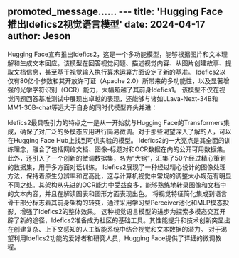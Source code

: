 promoted_message...... ---
title: 'Hugging Face推出Idefics2视觉语言模型'
date: 2024-04-17
author: Jeson
---

Hugging Face宣布推出Idefics2，这是一个多功能模型，能够根据图片和文本理解和生成文本回应。该模型在回答视觉问题、描述视觉内容、从图片创建故事、提取文档信息，甚至基于视觉输入执行算术运算方面设定了新的基准。
Idefics2以仅有80亿个参数和其开放许可证（Apache 2.0）所带来的多功能性，以及显著增强的光学字符识别（OCR）能力，大幅超越了其前身Idefics1。
该模型不仅在视觉问题回答基准测试中展现出卓越的表现，还能够与诸如LLava-Next-34B和MM1-30B-chat等远大于自身的同时代模型齐头并进：

Idefics2最具吸引力的特点之一是从一开始就与Hugging Face的Transformers集成，确保了对广泛的多模态应用进行简易微调。对于那些渴望深入了解的人，可以在Hugging Face Hub上找到可供实验的模型。
Idefics2的一大亮点是其全面的训练理念，融合了包括网络文档、图像-标题对和OCR数据在内的公开可用数据集。此外，还引入了一个创新的微调数据集，名为“大锅”，汇集了50个经过精心策划的数据集，用于多方面对话训练。
Idefics2展现了一种经过精心设计的图像处理方法，保持着原生分辨率和宽高比，这与计算机视觉中常规的调整大小规范有明显不同之处。其架构从先进的OCR能力中受益良多，能够熟练地转录图像和文档中的文本内容，并且在解读图表和图形方面表现出色。
将视觉特征简化集成到语言骨干部分标志着其前身架构的转变，通过采用学习型Perceiver池化和MLP模态投影，增强了Idefics2的整体效果。
这种视觉语言模型的进步为探索多模态交互开辟了新的途径，Idefics2准备成为社区的基础工具。其性能提升和技术创新突显出在创建复杂、上下文感知的人工智能系统中结合视觉和文本数据的潜力。
对于渴望利用Idefics2功能的爱好者和研究人员，Hugging Face提供了详细的微调教程。
